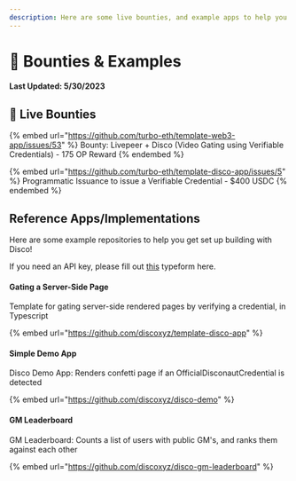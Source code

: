 ```yaml
---
description: Here are some live bounties, and example apps to help you get started.
---
```


# 🎯 Bounties & Examples

#### Last Updated: 5/30/2023&#x20;

## :dart: Live Bounties



{% embed url="https://github.com/turbo-eth/template-web3-app/issues/53" %}
Bounty: Livepeer + Disco (Video Gating using Verifiable Credentials) - 175 OP Reward&#x20;
{% endembed %}

{% embed url="https://github.com/turbo-eth/template-disco-app/issues/5" %}
Programmatic Issuance to issue a Verifiable Credential - $400 USDC
{% endembed %}

## Reference Apps/Implementations

Here are some example repositories to help you get set up building with Disco!&#x20;

If you need an API key, please fill out [this](https://discoxyz.typeform.com/requestapi) typeform here.

#### Gating a Server-Side Page

Template for gating server-side rendered pages by verifying a credential, in Typescript

{% embed url="https://github.com/discoxyz/template-disco-app" %}

#### Simple Demo App

Disco Demo App: Renders confetti page if an OfficialDisconautCredential is detected

{% embed url="https://github.com/discoxyz/disco-demo" %}

#### GM Leaderboard

GM Leaderboard: Counts a list of users with public GM's, and ranks them against each other

{% embed url="https://github.com/discoxyz/disco-gm-leaderboard" %}





